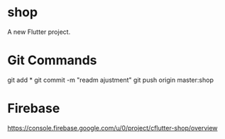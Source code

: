 # shop

A new Flutter project.

# Git Commands

git add *
git commit -m "readm ajustment"
git push origin master:shop

# Firebase
https://console.firebase.google.com/u/0/project/cflutter-shop/overview